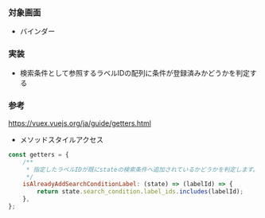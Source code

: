 ### 対象画面
- バインダー
### 実装
- 検索条件として参照するラベルIDの配列に条件が登録済みかどうかを判定する
### 参考
https://vuex.vuejs.org/ja/guide/getters.html  
- メソッドスタイルアクセス
```js
const getters = {
    /**
     * 指定したラベルIDが既にstateの検索条件へ追加されているかどうかを判定します。
     */
    isAlreadyAddSearchConditionLabel: (state) => (labelId) => {
        return state.search_condition.label_ids.includes(labelId);
    },
};
```
